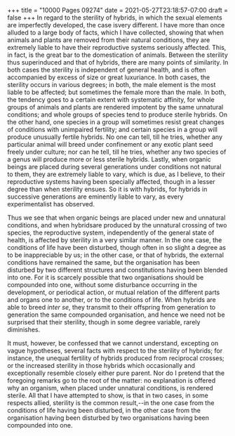 +++
title = "10000 Pages 09274"
date = 2021-05-27T23:18:57-07:00
draft = false
+++
In regard to the sterility of hybrids, in which the sexual elements are imperfectly developed, the case isvery different. I have more than once alluded to a large body of facts, which I have collected, showing that when animals and plants are removed from their natural conditions, they are extremely liable to have their reproductive systems seriously affected. This, in fact, is the great bar to the domestication of animals. Between the sterility thus superinduced and that of hybrids, there are many points of similarity. In both cases the sterility is independent of general health, and is often accompanied by excess of size or great luxuriance. In both cases, the sterility occurs in various degrees; in both, the male element is the most liable to be affected; but sometimes the female more than the male. In both, the tendency goes to a certain extent with systematic affinity, for whole groups of animals and plants are rendered impotent by the same unnatural conditions; and whole groups of species tend to produce sterile hybrids. On the other hand, one species in a group will sometimes resist great changes of conditions with unimpaired fertility; and certain species in a group will produce unusually fertile hybrids. No one can tell, till he tries, whether any particular animal will breed under confinement or any exotic plant seed freely under culture; nor can he tell, till he tries, whether any two species of a genus will produce more or less sterile hybrids. Lastly, when organic beings are placed during several generations under conditions not natural to them, they are extremely liable to vary, which is due, as I believe, to their reproductive systems having been specially affected, though in a lesser degree than when sterility ensues. So it is with hybrids, for hybrids in successive generations are eminently liable to vary, as every experimentalist has observed.

Thus we see that when organic beings are placed under new and unnatural conditions, and when hybridsare produced by the unnatural crossing of two species, the reproductive system, independently of the general state of health, is affected by sterility in a very similar manner. In the one case, the conditions of life have been disturbed, though often in so slight a degree as to be inappreciable by us; in the other case, or that of hybrids, the external conditions have remained the same, but the organisation has been disturbed by two different structures and constitutions having been blended into one. For it is scarcely possible that two organisations should be compounded into one, without some disturbance occurring in the development, or periodical action, or mutual relation of the different parts and organs one to another, or to the conditions of life. When hybrids are able to breed _inter se_, they transmit to their offspring from generation to generation the same compounded organisation, and hence we need not be surprised that their sterility, though in some degree variable, rarely diminishes.

It must, however, be confessed that we cannot understand, excepting on vague hypotheses, several facts with respect to the sterility of hybrids; for instance, the unequal fertility of hybrids produced from reciprocal crosses; or the increased sterility in those hybrids which occasionally and exceptionally resemble closely either pure parent. Nor do I pretend that the foregoing remarks go to the root of the matter: no explanation is offered why an organism, when placed under unnatural conditions, is rendered sterile. All that I have attempted to show, is that in two cases, in some respects allied, sterility is the common result,--in the one case from the conditions of life having been disturbed, in the other case from the organisation having been disturbed by two organisations having been compounded into one.
